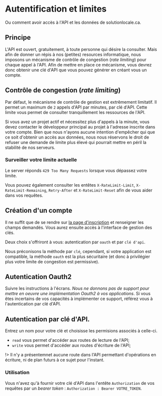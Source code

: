 # Autentification et limites

Ou comment avoir accès à l'API et les données de solutionlocale.ca.

## Principe

L'API est ouvert, gratuitement, à toute personne qui désire la consulter. Mais afin de donner un répis à nos (petites) resources informatique, nous imposons un mécanisme de contrôle de congestion (_rate limiting_) pour chaque appel à l'API. Afin de mettre en place ce mécanisme, vous devrez donc obtenir une clé d'API que vous pouvez générer en créant vous un compte.

## Contrôle de congestion (_rate limiting_)

Par défaut, le mécanisme de contrôle de gestion est extrêmement limitatif. Il permet un maximum de `2` appels d'API par minutes, par clé d'API. Cette limite vous permet de consulter tranquillement les ressources de l'API.

Si vous avez un projet actif et nécessitez plus d'appels à la minute, vous devez contacter le développeur principal au projet à l'adresse inscrite dans votre compte. Bien que nous n'ayons aucune intention d'empêcher qui que ce soit d'obtenir un accès aux données, nous nous réservons le droit de refuser une demande de limite plus élevé qui pourrait mettre en péril la stabilité de nos serveurs.

### Surveiller votre limite actuelle

Le server réponds `429 Too Many Requests` lorsque vous dépassez votre limite.

Vous pouvez également consulter les entêtes `X-RateLimit-Limit`, `X-RateLimit-Remaining`, `Retry-After` et `X-RateLimit-Reset` afin de vous aider dans vos requêtes.

## Création d'un compte

Il ne suffit que de se rendre sur [la page d'inscription](https://api.solutionlocale.ca/register) et renseigner les champs demandés. Vous aurez ensuite accès à l'interface de gestion des clés.

Deux choix s'offriront à vous: autentication par `oauth` et par `clé d'api`.

Nous préconisons la méthode par `clé`, cependant, si votre application est compatible, la méthode `oauth` est la plus sécuritaire (et donc à privilégier plus votre limite de congestion est permissive).

## Autentication Oauth2

Suivre les instructions à l'écrans. *Nous ne donnons pas de support pour mettre en oeuvre une implémentation Oauth2 à vos applications*. Si vous êtes incertains de vos capacités à implémenter ce support, référez vous à l'autentication par clé d'API.

## Autentication par clé d'API.

Entrez un nom pour votre clé et choisisse les permisions associés à celle-ci.

- `read` vous permet d'accéder aux routes de lecture de l'API;
- `write` vous permet d'accéder aux routes d'écriture de l'API;

!> Il n'y a présentemnet aucune route dans l'API permettant d'opérations en écriture, ni de plan futurs à ce sujet pour l'instant.

### Utilisation
Vous n'avez qu'à fournir votre clé d'API dans l'entête `Authorization` de vos requêtes par un _bearer token_ : `Authorization : Bearer VOTRE_TOKEN`.